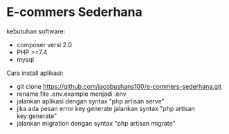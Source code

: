 # E-commers Sederhana

kebutuhan software:
- composer versi 2.0
- PHP >=7.4
- mysql

Cara install aplikasi:
- git clone https://github.com/jacobushans100/e-commers-sederhana.git
- rename file .env.example menjadi .env
- jalankan aplikasi dengan syntax "php artisan serve"
- jika ada pesan error key generate jalankan syntax "php artisan key:generate"
- jalankan migration dengan syntax "php artisan migrate"